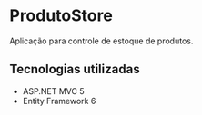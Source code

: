 # ProdutoStore

Aplicação para controle de estoque de produtos.

## Tecnologias utilizadas
- ASP.NET MVC 5
- Entity Framework 6